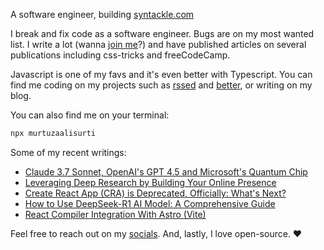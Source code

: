 A software engineer, building [syntackle.com](https://syntackle.com)

I break and fix code as a software engineer. Bugs are on my most wanted list. I write a lot (wanna [join me](https://syntackle.com/write/)?) and have published articles on several publications including css-tricks and freeCodeCamp.

Javascript is one of my favs and it's even better with Typescript. You can find me coding on my projects such as [rssed](https://rssed.netlify.app) and [better](https://github.com/murtuzaalisurti/better), or writing on my blog.

You can also find me on your terminal:

```bash
npx murtuzaalisurti
```

Some of my recent writings:

<!-- BLOG-POST-LIST:START -->
- [Claude 3.7 Sonnet, OpenAI&#39;s GPT 4.5 and Microsoft&#39;s Quantum Chip](https://syntackle.com/blog/claude-3-7-sonnet-openai-gpt-4-5-majorana-1/)
- [Leveraging Deep Research by Building Your Online Presence](https://syntackle.com/blog/leveraging-deep-research-by-building-an-online-presence/)
- [Create React App &lpar;CRA&rpar; is Deprecated, Officially: What&#39;s Next?](https://syntackle.com/blog/create-react-app-deprecated/)
- [How to Use DeepSeek-R1 AI Model: A Comprehensive Guide](https://syntackle.com/blog/deepseek-ai-model-and-openrouter/)
- [React Compiler Integration With Astro &lpar;Vite&rpar;](https://syntackle.com/blog/integrating-react-compiler-with-astro/)
<!-- BLOG-POST-LIST:END -->

Feel free to reach out on my [socials](https://murtuzaalisurti.github.io/#socials). And, lastly, I love open-source. ❤️
